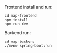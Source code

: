Frontend install and run:
```shell
cd map-frontend
npm install
npm run dev
```
Backend run:
```shell
cd map-backend
./mvnw spring-boot:run
```
